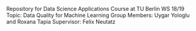 Repository for Data Science Applications Course at TU Berlin WS 18/19
Topic: Data Quality for Machine Learning
Group Members: Uygar Yologlu and Roxana Tapia
Supervisor: Felix Neutatz
